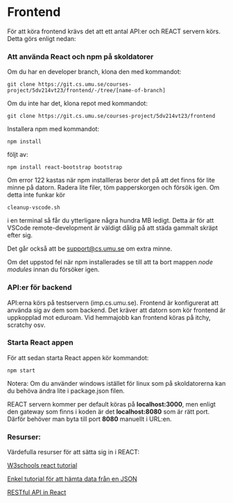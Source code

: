 # Frontend

För att köra frontend krävs det att ett antal API:er och REACT servern körs. Detta görs enligt nedan:

### Att använda React och npm på skoldatorer

Om du har en developer branch, klona den med kommandot:

```
git clone https://git.cs.umu.se/courses-project/5dv214vt23/frontend/-/tree/[name-of-branch]
```

Om du inte har det, klona repot med kommandot:

```
git clone https://git.cs.umu.se/courses-project/5dv214vt23/frontend
```

Installera npm med kommandot: <br>
```
npm install 
```
följt av: <br>
```
npm install react-bootstrap bootstrap
```
Om error 122 kastas när npm installleras beror det på att det finns för lite minne på datorn. Radera lite filer, töm papperskorgen och försök igen. Om detta inte funkar kör <br>
```
cleanup-vscode.sh
```
i en terminal så får du ytterligare några hundra MB ledigt. Detta är för att VSCode remote-development är väldigt dålig på att städa gammalt skräpt efter sig.

Det går också att be support@cs.umu.se om extra minne. <br>

Om det uppstod fel när npm installerades se till att ta bort mappen <em>node modules</em> innan du försöker igen. <br>

### API:er för backend

API:erna körs på testservern (imp.cs.umu.se). Frontend är konfigurerat att använda sig av dem som backend. Det kräver att datorn som kör frontend är uppkopplad mot eduroam. Vid hemmajobb kan frontend köras på itchy, scratchy osv.

### Starta React appen

För att sedan starta React appen kör kommandot: <br>
```
npm start
```
Notera: Om du använder windows istället för linux som på skoldatorerna kan du behöva ändra lite i package.json filen.

REACT servern kommer per default köras på **localhost:3000**, men enligt den gateway som finns i koden är det **localhost:8080** som är rätt port. Därför behöver man byta till port **8080** manuellt i URL:en.

### Resurser:

Värdefulla resurser för att sätta sig in i REACT:

[W3schools react tutorial](https://www.w3schools.com/REACT/DEFAULT.ASP)

[Enkel tutorial för att hämta data från en JSON](https://pusher.com/tutorials/consume-restful-api-react/#prerequisites)

[RESTful API in React](https://rapidapi.com/blog/how-to-use-an-api-with-react/)
